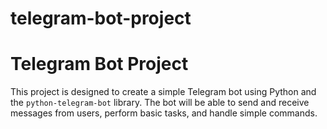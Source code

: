 # telegram-bot-project
# Telegram Bot Project
This project is designed to create a simple Telegram bot using Python and the `python-telegram-bot` library.
The bot will be able to send and receive messages from users, perform basic tasks, and handle simple commands.
